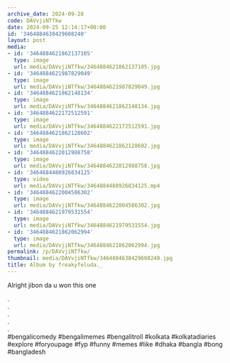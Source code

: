 ```yaml
---
archive_date: 2024-09-28
code: DAVvjiNTfkw
date: 2024-09-25 12:14:17+00:00
id: '3464884638429608240'
layout: post
media:
- id: '3464884621862137105'
  type: image
  url: media/DAVvjiNTfkw/3464884621862137105.jpg
- id: '3464884621987829049'
  type: image
  url: media/DAVvjiNTfkw/3464884621987829049.jpg
- id: '3464884621862148134'
  type: image
  url: media/DAVvjiNTfkw/3464884621862148134.jpg
- id: '3464884622172512591'
  type: image
  url: media/DAVvjiNTfkw/3464884622172512591.jpg
- id: '3464884621862128602'
  type: image
  url: media/DAVvjiNTfkw/3464884621862128602.jpg
- id: '3464884622012988758'
  type: image
  url: media/DAVvjiNTfkw/3464884622012988758.jpg
- id: '3464884488926834125'
  type: video
  url: media/DAVvjiNTfkw/3464884488926834125.mp4
- id: '3464884622004586302'
  type: image
  url: media/DAVvjiNTfkw/3464884622004586302.jpg
- id: '3464884621979531554'
  type: image
  url: media/DAVvjiNTfkw/3464884621979531554.jpg
- id: '3464884621862062994'
  type: image
  url: media/DAVvjiNTfkw/3464884621862062994.jpg
permalink: /p/DAVvjiNTfkw/
thumbnail: media/DAVvjiNTfkw/3464884638429608240.jpg
title: Album by freakyfeluda._
---
```


Alright jibon da u won this one  
  
.  
.  
.  
.  
.  
#bengalicomedy #bengalimemes #bengalitroll #kolkata #kolkatadiaries #explore #foryoupage #fyp #funny #memes #like #dhaka #bangla #bong #bangladesh
